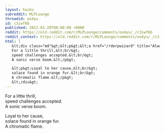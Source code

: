 ```yaml
---
layout: haiku
subreddit: MLPLounge
threadid: oo4yu
id: c3iwf6b
published: 2012-01-20T00:00:00 +0000
reddit: https://old.reddit.com/r/MLPLounge/comments/oo4yu/_/c3iwf6b
reddit_context: https://old.reddit.com/r/MLPLounge/comments/oo4yu/_/c3iwf6b?context=3
html: |
   &lt;div class="md"&gt;&lt;p&gt;&lt;a href="/rderpwizard" title="Always Relevant / Sensicalities Derped Up / Paper Bag Princess"&gt;&lt;/a&gt;
   For a little thrill,&lt;br/&gt;
   speed challenges accepted.&lt;br/&gt;
   A sonic verse boom.&lt;/p&gt;

   &lt;p&gt;Loyal to her cause,&lt;br/&gt;
   solace found in orange fur.&lt;br/&gt;
   A chromatic flame.&lt;/p&gt;
   &lt;/div&gt;
---
```


[](/rderpwizard "Always Relevant / Sensicalities Derped Up / Paper Bag Princess")
For a little thrill,  
speed challenges accepted.  
A sonic verse boom.

Loyal to her cause,  
solace found in orange fur.  
A chromatic flame.